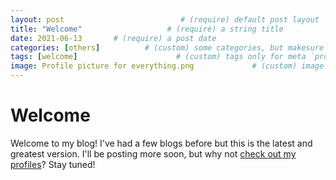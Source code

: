 ```yaml
---
layout: post                          # (require) default post layout
title: "Welcome"                   # (require) a string title
date: 2021-06-13       # (require) a post date
categories: [others]          # (custom) some categories, but makesure these categories already exists inside path of `category/`
tags: [welcome]                      # (custom) tags only for meta `property="article:tag"`
image: Profile picture for everything.png             # (custom) image only for meta `property="og:image"`, save your image inside path of `static/img/_posts`
---
```

# Welcome
Welcome to my blog! I've had a few blogs before but this is the latest and greatest version. I'll be posting more soon, but why not [check out my profiles](https://linktr.ee/tramcrazy)? Stay tuned!

